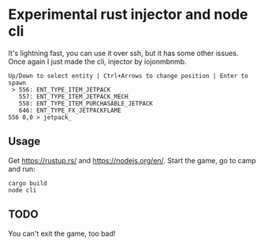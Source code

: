 # Experimental rust injector and node cli
It's lightning fast, you can use it over ssh, but it has some other issues. Once again I just made the cli, injector by iojonmbnmb.
```
Up/Down to select entity | Ctrl+Arrows to change position | Enter to spawn
 > 556: ENT_TYPE_ITEM_JETPACK
   557: ENT_TYPE_ITEM_JETPACK_MECH
   558: ENT_TYPE_ITEM_PURCHASABLE_JETPACK
   646: ENT_TYPE_FX_JETPACKFLAME
556 0,0 > jetpack_
```
## Usage
Get https://rustup.rs/ and https://nodejs.org/en/. Start the game, go to camp and run:
```
cargo build
node cli
```
## TODO
You can't exit the game, too bad!
